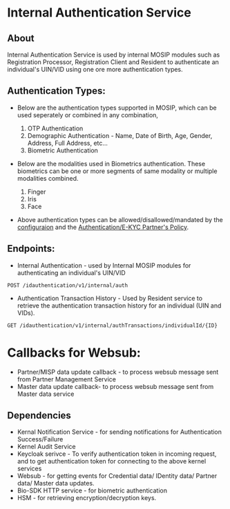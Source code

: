 # Internal Authentication Service
## About
Internal Authentication Service is used by internal MOSIP modules such as Registration Processor, Registration Client and Resident to authenticate an individual's UIN/VID using one ore more authentication types.

## Authentication Types:
* Below are the authentication types supported in MOSIP, which can be used seperately or combined in any combination, 
  1. OTP Authentication 
  2. Demographic Authentication - Name, Date of Birth, Age, Gender, Address, Full Address, etc...
  3. Biometric Authentication
  
* Below are the modalities used in Biometrics authentication. These biometrics can be one or more segments of same modality or multiple modalities combined.
  1. Finger
  2. Iris
  3. Face

* Above authentication types can be allowed/disallowed/mandated by the [configuraion]() and the [Authentication/E-KYC Partner's Policy]().

## Endpoints:
* Internal Authentication - used by Internal MOSIP modules for authenticating an individual's UIN/VID

```
POST /idauthentication/v1/internal/auth
```

* Authentication Transaction History - Used by Resident service to retrieve the authentication transaction history for an individual (UIN and VIDs).

```
GET /idauthentication/v1/internal/authTransactions/individualId/{ID}
```

# Callbacks for Websub:
* Partner/MISP data update callback - to process websub message sent from Partner Management Service
* Master data update callback- to process websub message sent from Master data service


## Dependencies
* Kernal Notification Service - for sending notifications for Authentication Success/Failure
* Kernel Audit Service
* Keycloak serivce - To verify authentication token in incoming request, and to get authentication token for connecting to the above kernel services
* Websub - for getting events for Credential data/ IDentity data/ Partner data/ Master data updates.
* Bio-SDK HTTP service - for biometric authentication
* HSM - for retrieving encryption/decryption keys.



